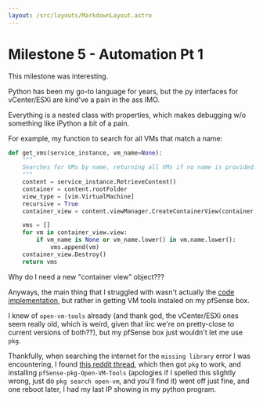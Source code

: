 ```yaml
---
layout: /src/layouts/MarkdownLayout.astro
---
```

 
# Milestone 5 - Automation Pt 1

This milestone was interesting.

Python has been my go-to language for years, but the py interfaces for vCenter/ESXi are kind've a pain in the ass IMO.

Everything is a nested class with properties, which makes debugging w/o something like iPython a bit of a pain.

For example, my function to search for all VMs that match a name:
```py
def get_vms(service_instance, vm_name=None):
    """
    Searches for VMs by name, returning all VMs if no name is provided.
    """
    content = service_instance.RetrieveContent()
    container = content.rootFolder
    view_type = [vim.VirtualMachine]
    recursive = True
    container_view = content.viewManager.CreateContainerView(container, view_type, recursive)

    vms = []
    for vm in container_view.view:
        if vm_name is None or vm_name.lower() in vm.name.lower():
            vms.append(vm)
    container_view.Destroy()
    return vms
```

Why do I need a new "container view" object???


Anyways, the main thing that I struggled with wasn't actually the [code implementation](https://github.com/SomethingGeneric/sys350), but rather in getting VM tools instaled on my pfSense box.

I knew of `open-vm-tools` already (and thank god, the vCenter/ESXi ones seem really old, which is weird, given that iirc we're on pretty-close to current versions of both??), but my pfSense box just wouldn't let me use `pkg`. 

Thankfully, when searching the internet for the `missing library` error I was encountering, I found [this reddit thread](https://www.reddit.com/r/PFSENSE/comments/18ll0la/cannot_pkg_update_it_says_ldelfso1_shared_object/), which then got `pkg` to work, and installing `pfSense-pkg-Open-VM-Tools` (apologies if I spelled this slightly wrong, just do `pkg search open-vm`, and you'll find it) went off just fine, and one reboot later, I had my last IP showing in my python program.
